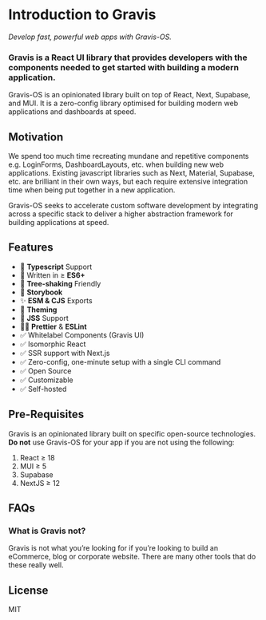 # Introduction to Gravis
_Develop fast, powerful web apps with Gravis-OS._

### Gravis is a React UI library that provides developers with the components needed to get started with building a modern application.
Gravis-OS is an opinionated library built on top of React, Next, Supabase, and MUI. It is a zero-config library optimised for building modern web applications and dashboards at speed.

## Motivation
We spend too much time recreating mundane and repetitive components e.g. LoginForms, DashboardLayouts, etc. when building new web applications. Existing javascript libraries such as Next, Material, Supabase, etc. are brilliant in their own ways, but each require extensive integration time when being put together in a new application.

Gravis-OS seeks to accelerate custom software development by integrating across a specific stack to deliver a higher abstraction framework for building applications at speed.

## Features

- 🚓 **Typescript** Support
- 🚀 Written in ≥ **ES6+**
- 🌴 **Tree-shaking** Friendly
- 📕 **Storybook**
- ✨ **ESM & CJS** Exports
- 🎨 **Theming**
- 💈 **JSS** Support
- 💁🏻‍️ **Prettier** & **ESLint**
- ✅ Whitelabel Components (Gravis UI)
- ✅ Isomorphic React
- ✅ SSR support with Next.js
- ✅ Zero-config, one-minute setup with a single CLI command
- ✅ Open Source
- ✅ Customizable
- ✅ Self-hosted

## Pre-Requisites

Gravis is an opinionated library built on specific open-source technologies. **Do not** use Gravis-OS for your app if you are not using the following:

1. React ≥ 18
2. MUI ≥ 5
3. Supabase
4. NextJS ≥ 12

## FAQs
### What is Gravis not?
Gravis is not what you’re looking for if you’re looking to build an eCommerce, blog or corporate website. There are many other tools that do these really well.

## License
MIT
